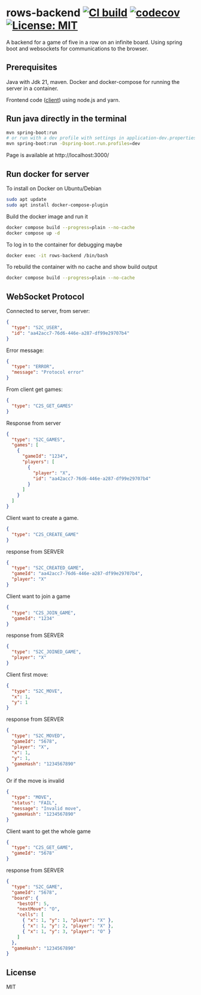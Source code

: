 # rows-backend [![CI build](https://github.com/mwthinker/rows-backend/actions/workflows/ci.yml/badge.svg)](https://github.com/mwthinker/rows-backend/actions/workflows/ci.yml) [![codecov](https://codecov.io/gh/mwthinker/rows-backend/graph/badge.svg?token=T6CE5XBPEQ)](https://codecov.io/gh/mwthinker/rows-backend) [![License: MIT](https://img.shields.io/badge/License-MIT-yellow.svg)](https://opensource.org/licenses/MIT)
A backend for a game of five in a row on an infinite board. Using spring boot and websockets for communications to the browser.

## Prerequisites
Java with Jdk 21, maven. Docker and docker-compose for running the server in a container.

Frontend code ([client](https://github.com/mwthinker/rows-backend/blob/master/client/README.md)) using node.js and yarn.

## Run java directly in the terminal
```bash
mvn spring-boot:run
# or run with a dev profile with settings in application-dev.properties
mvn spring-boot:run -Dspring-boot.run.profiles=dev
```

Page is available at http://localhost:3000/

## Run docker for server
To install on Docker on Ubuntu/Debian
```bash
sudo apt update
sudo apt install docker-compose-plugin
```

Build the docker image and run it
```bash
docker compose build --progress=plain --no-cache
docker compose up -d
```

To log in to the container for debugging maybe
```bash
docker exec -it rows-backend /bin/bash
```

To rebuild the container with no cache and show build output
```bash
docker compose build --progress=plain --no-cache
```

## WebSocket Protocol

Connected to server, from server:
```json
{
  "type": "S2C_USER",
  "id": "aa42acc7-76d6-446e-a287-df99e29707b4"
}
```

Error message:
```json
{
  "type": "ERROR",
  "message": "Protocol error"
}
```

From client get games:
```json
{
  "type": "C2S_GET_GAMES"
}
```
Response from server
```json
{
  "type": "S2C_GAMES",
  "games": [
    {
      "gameId": "1234",
      "players": [
        {
          "player": "X",
          "id": "aa42acc7-76d6-446e-a287-df99e29707b4"
        }
      ]
    }
  ]
}
```

Client want to create a game.
```json
{
  "type": "C2S_CREATE_GAME"
}
```
response from SERVER
```json
{
  "type": "S2C_CREATED_GAME",
  "gameId": "aa42acc7-76d6-446e-a287-df99e29707b4",
  "player": "X"
}
```

Client want to join a game
```json
{
  "type": "C2S_JOIN_GAME",
  "gameId": "1234"
}
```
response from SERVER
```json
{
  "type": "S2C_JOINED_GAME",
  "player": "X"
}
```

Client first move:
```json
{
  "type": "S2C_MOVE",
  "x": 1,
  "y": 1
}
```
response from SERVER
```json
{
  "type": "S2C_MOVED",
  "gameId": "5678",
  "player": "X",
  "x": 1,
  "y": 1,
  "gameHash": "1234567890"
}
``` 
Or if the move is invalid
```json
{
  "type": "MOVE",
  "status": "FAIL",
  "message": "Invalid move",
  "gameHash": "1234567890"
}
```

Client want to get the whole game
```json
{
  "type": "C2S_GET_GAME",
  "gameId": "5678"
}
```
response from SERVER
```json
{
  "type": "S2C_GAME",
  "gameId": "5678",
  "board": {
    "bestOf": 5,
    "nextMove": "O",
    "cells": [
      { "x": 1, "y": 1, "player": "X" },
      { "x": 1, "y": 2, "player": "X" },
      { "x": 1, "y": 3, "player": "O" }
    ]
  },
  "gameHash": "1234567890"
}
```

## License
MIT
